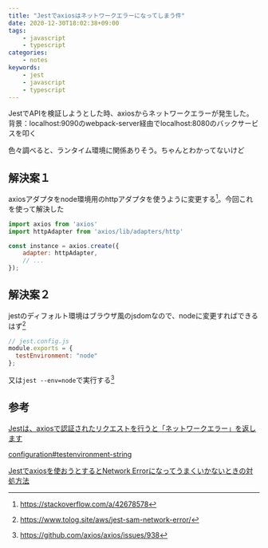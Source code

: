 ```yaml
---
title: "Jestでaxiosはネットワークエラーになってしまう件"
date: 2020-12-30T18:02:38+09:00
tags:
    - javascript
    - typescript
categories:
    - notes
keywords:
    - jest
    - javascript
    - typescript
---
```


JestでAPIを検証しようとした時、axiosからネットワークエラーが発生した。
背景：localhost:9090のwebpack-server経由でlocalhost:8080のバックサービスを叩く


色々調べると、ランタイム環境に関係ありそう。ちゃんとわかってないけど

## 解決案１

axiosアダプタをnode環境用のhttpアダプタを使うように変更する[^1]。今回これを使って解決した

```javascript
import axios from 'axios'
import httpAdapter from 'axios/lib/adapters/http'

const instance = axios.create({
    adapter: httpAdapter,
    // ...
});
```

## 解決案２

jestのディフォルト環境はブラウザ風のjsdomなので、nodeに変更すればできるはず[^2]
```javascript
// jest.config.js
module.exports = {
  testEnvironment: "node"
};
```

又は`jest --env=node`で実行する[^3]

## 参考

[Jestは、axiosで認証されたリクエストを行うと「ネットワークエラー」を返します](https://www.it-swarm-ja.tech/ja/javascript/jest%E3%81%AF%E3%80%81axios%E3%81%A7%E8%AA%8D%E8%A8%BC%E3%81%95%E3%82%8C%E3%81%9F%E3%83%AA%E3%82%AF%E3%82%A8%E3%82%B9%E3%83%88%E3%82%92%E8%A1%8C%E3%81%86%E3%81%A8%E3%80%8C%E3%83%8D%E3%83%83%E3%83%88%E3%83%AF%E3%83%BC%E3%82%AF%E3%82%A8%E3%83%A9%E3%83%BC%E3%80%8D%E3%82%92%E8%BF%94%E3%81%97%E3%81%BE%E3%81%99/831518115/)

[configuration#testenvironment-string](https://jestjs.io/docs/en/configuration#testenvironment-string)

[Jestでaxiosを使おうとするとNetwork Errorになってうまくいかないときの対処方法](https://dev.classmethod.jp/articles/jest-axios-network-error/)


[^1]: https://stackoverflow.com/a/42678578

[^2]: https://www.tolog.site/aws/jest-sam-network-error/

[^3]: https://github.com/axios/axios/issues/938
